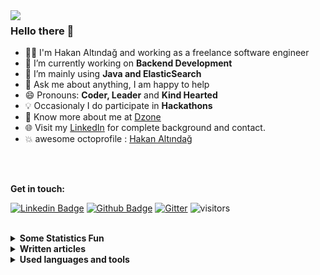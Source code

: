 <img src='https://user-images.githubusercontent.com/16032204/122688449-822f7e80-d21c-11eb-971a-8c0a257c34f6.gif' align='left'>

### Hello there 👋

- 👨‍💻 I'm Hakan Altındağ and working as a freelance software engineer
- 🔭 I’m currently working on  **Backend Development**
- 🌱 I’m mainly using **Java and ElasticSearch**
- 💬 Ask me about anything, I am happy to help
- 😄 Pronouns: **Coder, Leader** and **Kind Hearted**
- :bulb: Occasionaly I do participate in **Hackathons**
- 👨 Know more about me at [Dzone](https://dzone.com/users/3485132/hakky54.html) 
- 🌐 Visit my [LinkedIn](https://keshavsingh4522.github.io/) for complete background and contact.
- :boom: awesome octoprofile : [Hakan Altındağ](https://octoprofile.vercel.app/user?id=hakky54)

<br />
<br />

**Get in touch:** 

[![Linkedin Badge](https://img.shields.io/badge/-LinkedIn-0072b1?style=flat&logo=Linkedin&logoColor=white&link=https://www.linkedin.com/in/hakan-alt%C4%B1nda%C4%9F-3703b329/)](https://www.linkedin.com/in/hakan-alt%C4%B1nda%C4%9F-3703b329/) [![Github Badge](https://img.shields.io/badge/-GitHub-grey?style=flat&logo=github&logoColor=white&link=https://github.com/Hakky54/)](https://www.github.com/Hakky54/) [![Gitter](https://badges.gitter.im/hakky54/community.svg)](https://gitter.im/hakky54/community?utm_source=badge&utm_medium=badge&utm_campaign=pr-badge) ![visitors](https://visitor-badge.glitch.me/badge?page_id=https://github.com/Hakky54)

<br />

<!-- start statics fun section -->
<details>
<summary><b> Some Statistics Fun </b></summary>
<div align="center">
<img src='https://github-readme-stats.vercel.app/api/top-langs/?username=hakky54&show_icons=true&theme=tokyonight&hide=html,javascript,css&langs_count=8&layout=compact' />
<br />
<img src='https://github-readme-stats.vercel.app/api?username=hakky54&show_icons=true&theme=tokyonight&line_height=20'  align="left" />

[![trophy](https://github-profile-trophy.vercel.app/?username=Hakky54&theme=onedark&row=1&column=7)](https://github.com/ryo-ma/github-profile-trophy)

![](https://github-readme-streak-stats.herokuapp.com/?user=Hakky54&theme=dark)

<img src="https://activity-graph.herokuapp.com/graph?username=Hakky54&theme=react-dark&bg_color=20232a&hide_border=true" width="100%">

</div>
</details>
<!-- end statics fun section -->


<!-- start written articles section -->
<details>
<summary><b> Written articles </b></summary>
<div align="center">
<a href="https://dzone.com/articles/hakky54mutual-tls-1" target="_blank">How to Easily Set Up Mutual TLS</a>
<br/>
<a href="https://dzone.com/articles/secure-your-grpc-services-with-ssltls" target="_blank">Secure Your gRPC Services With SSL/TLS</a>
<br/>
<a href="https://dzone.com/articles/unit-testing-log-messages-made-easy" target="_blank">Unit Testing Log Messages Made Easy</a>
<br/>
<a href="https://dzone.com/articles/configuring-ssl-tls-connection-made-easy" target="_blank">Configuring SSL/TLS Connection Made Easy</a>
<br/>
<a href="https://dzone.com/articles/unit-testing-static-methods-with-mockito" target="_blank">Unit Testing Static Methods With Mockito</a>
<br/>
<a href="https://dzone.com/articles/how-to-configure-tlsssl-with-pem-files" target="_blank">How to Configure TLS/SSL With PEM Files</a>
<br/>
<a href="https://dzone.com/articles/compress-your-data-within-elasticsearch" target="_blank">Compress Your Data Within Elasticsearch</a>
<br/>

</div>
</details>
<!-- end written articles section -->


<!-- start languages section -->
<details>
<summary><b> Used languages and tools </b></summary>
<div align="center">

<p>
  <!-- Your languages and tools. Be careful with the alignment.
  You can use this sites to get logos: https://www.vectorlogo.zone or https://simpleicons.org/
  -->
  <code><img width="10%" src="https://www.vectorlogo.zone/logos/java/java-ar21.svg"></code>
  <code><img width="10%" src="https://www.vectorlogo.zone/logos/elastic/elastic-ar21.svg"></code>
  <code><img width="10%" src="https://www.vectorlogo.zone/logos/springio/springio-ar21.svg"></code>
  <br />
  <code><img width="10%" src="https://www.vectorlogo.zone/logos/cucumberio/cucumberio-ar21.svg"></code>
  <code><img width="10%" src="https://www.vectorlogo.zone/logos/elasticco_kibana/elasticco_kibana-ar21.svg"></code>
  <code><img width="10%" src="https://www.vectorlogo.zone/logos/graphql/graphql-ar21.svg"></code>
  <br />
  <code><img width="10%" src="https://www.vectorlogo.zone/logos/kubernetes/kubernetes-ar21.svg"></code>
  <code><img width="10%" src="https://www.vectorlogo.zone/logos/docker/docker-ar21.svg"></code>
  <code><img width="10%" src="https://www.vectorlogo.zone/logos/helmsh/helmsh-ar21.svg"></code>
  <br />
  <code><img width="10%" src="https://www.vectorlogo.zone/logos/google_cloud/google_cloud-ar21.svg"></code>
  <code><img width="10%" src="https://www.vectorlogo.zone/logos/grpcio/grpcio-ar21.svg"></code>
  <code><img width="10%" src="https://www.vectorlogo.zone/logos/reactjs/reactjs-ar21.svg"></code>
  <br />
  <br />
  <code><img width="10%" src="https://www.vectorlogo.zone/logos/jenkins/jenkins-ar21.svg"></code>
  <code><img width="10%" src="https://www.vectorlogo.zone/logos/ansible/ansible-ar21.svg"></code>
  <code><img width="10%" src="https://www.vectorlogo.zone/logos/amazon_aws/amazon_aws-ar21.svg"></code>
  <br />
  <code><img width="10%" src="https://www.vectorlogo.zone/logos/gitlab/gitlab-ar21.svg"></code>
  <code><img width="10%" src="https://www.vectorlogo.zone/logos/bitbucket/bitbucket-ar21.svg"></code>
  <code><img width="10%" src="https://www.vectorlogo.zone/logos/atlassian_bamboo/atlassian_bamboo-ar21.svg"></code>
  <br />
  <code><img width="10%" src="https://www.vectorlogo.zone/logos/gradle/gradle-ar21.svg"></code>
  <code><img width="10%" src="https://www.vectorlogo.zone/logos/git-scm/git-scm-ar21.svg"></code>
  <code><img width="10%" src="https://www.vectorlogo.zone/logos/gnu_bash/gnu_bash-ar21.svg"></code>
  <br />
  <code><img width="10%" src="https://www.vectorlogo.zone/logos/kotlinlang/kotlinlang-ar21.svg"></code>
  <code><img width="10%" src="https://www.vectorlogo.zone/logos/scala-lang/scala-lang-ar21.svg"></code>
  <code><img width="10%" src="https://www.vectorlogo.zone/logos/gitpodio/gitpodio-ar21.svg"></code>
</p>
  
</div>
</details>
<!-- end languages section -->
